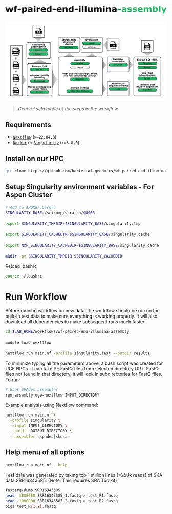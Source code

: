 <h1>
  <picture>
    <source media="(prefers-color-scheme: dark)" srcset="images/wf-paired-end-illumina-assembly_logo_dark.png">
    <img alt="bacterial-genomics/wf-paired-end-illumina-assembly" src="images/wf-paired-end-illumina-assembly_logo_light.png">
  </picture>
</h1>

![workflow](images/wf-paired-end-illumina-assembly_workflow.png)

> _General schematic of the steps in the workflow_

## Requirements

- [`Nextflow`](https://www.nextflow.io/docs/latest/getstarted.html#installation) (`>=22.04.3`)
- [`Docker`](https://docs.docker.com/engine/installation/) or [`Singularity`](https://www.sylabs.io/guides/3.0/user-guide/) (`>=3.8.0`)

## Install on our HPC

```bash
git clone https://github.com/bacterial-genomics/wf-paired-end-illumina-assembly.git $LAB_HOME/workflows
```

## Setup Singularity environment variables - For Aspen Cluster

```bash
# Add to $HOME/.bashrc
SINGULARITY_BASE=/scicomp/scratch/$USER

export SINGULARITY_TMPDIR=$SINGULARITY_BASE/singularity.tmp

export SINGULARITY_CACHEDIR=$SINGULARITY_BASE/singularity.cache

export NXF_SINGULARITY_CACHEDIR=$SINGULARITY_BASE/singularity.cache

mkdir -pv $SINGULARITY_TMPDIR $SINGULARITY_CACHEDIR
```

Reload .bashrc

```bash
source ~/.bashrc
```

# Run Workflow

Before running workflow on new data, the workflow should be run on the built-in test data to make sure everything is working properly. It will also download all dependencies to make subsequent runs much faster.

```bash
cd $LAB_HOME/workflows/wf-paired-end-illumina-assembly

module load nextflow

nextflow run main.nf -profile singularity,test --outdir results
```

To minimize typing all the parameters above, a bash script was created for UGE HPCs. It can take PE FastQ files from selected directory OR if FastQ files not found in that directory, it will look in subdirectories for FastQ files. To run:

```bash
# Uses SPAdes assembler
run_assembly.uge-nextflow INPUT_DIRECTORY
```

Example analysis using Nextflow command:

```bash
nextflow run main.nf \
  -profile singularity \
  --input INPUT_DIRECTORY \
  --outdir OUTPUT_DIRECTORY \
  --assembler <spades|skesa>
```

## Help menu of all options

```bash
nextflow run main.nf --help
```

Test data was generated by taking top 1 million lines (=250k reads) of SRA data SRR16343585. (Note: This requires SRA Toolkit)

```bash
fasterq-dump SRR16343585
head -1000000 SRR16343585_1.fastq > test_R1.fastq
head -1000000 SRR16343585_2.fastq > test_R2.fastq
pigz test_R{1,2}.fastq
```
